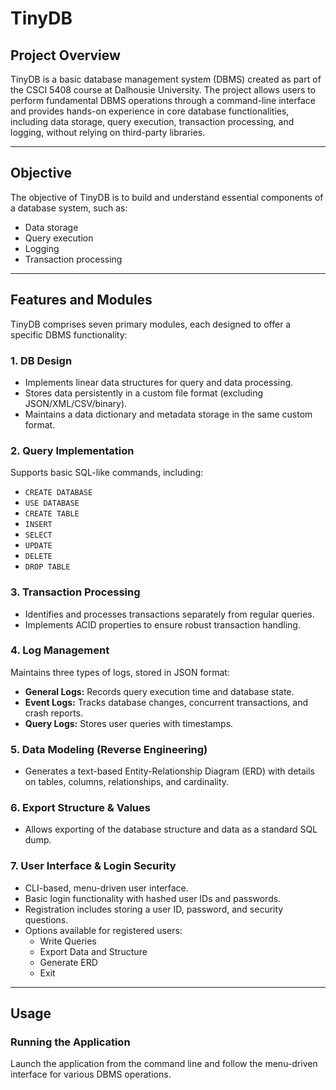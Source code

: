 # TinyDB 

## Project Overview

TinyDB is a basic database management system (DBMS) created as part of the CSCI 5408 course at Dalhousie University. The project allows users to perform fundamental DBMS operations through a command-line interface and provides hands-on experience in core database functionalities, including data storage, query execution, transaction processing, and logging, without relying on third-party libraries.

---

## Objective

The objective of TinyDB is to build and understand essential components of a database system, such as:
- Data storage
- Query execution
- Logging
- Transaction processing

---

## Features and Modules

TinyDB comprises seven primary modules, each designed to offer a specific DBMS functionality:

### 1. DB Design
- Implements linear data structures for query and data processing.
- Stores data persistently in a custom file format (excluding JSON/XML/CSV/binary).
- Maintains a data dictionary and metadata storage in the same custom format.

### 2. Query Implementation
Supports basic SQL-like commands, including:
- `CREATE DATABASE`
- `USE DATABASE`
- `CREATE TABLE`
- `INSERT`
- `SELECT` 
- `UPDATE` 
- `DELETE`
- `DROP TABLE`

### 3. Transaction Processing
- Identifies and processes transactions separately from regular queries.
- Implements ACID properties to ensure robust transaction handling.

### 4. Log Management
Maintains three types of logs, stored in JSON format:
- **General Logs:** Records query execution time and database state.
- **Event Logs:** Tracks database changes, concurrent transactions, and crash reports.
- **Query Logs:** Stores user queries with timestamps.

### 5. Data Modeling (Reverse Engineering)
- Generates a text-based Entity-Relationship Diagram (ERD) with details on tables, columns, relationships, and cardinality.

### 6. Export Structure & Values
- Allows exporting of the database structure and data as a standard SQL dump.

### 7. User Interface & Login Security
- CLI-based, menu-driven user interface.
- Basic login functionality with hashed user IDs and passwords.
- Registration includes storing a user ID, password, and security questions.
- Options available for registered users:
  - Write Queries
  - Export Data and Structure
  - Generate ERD
  - Exit

---

## Usage

### Running the Application
Launch the application from the command line and follow the menu-driven interface for various DBMS operations.
